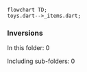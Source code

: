 <!---
Generated by https://github.com/polina-c/layerlens
Dependencies that create loops (inversions) are marked with `!`.
-->

```mermaid
flowchart TD;
toys.dart-->_items.dart;
```

### Inversions
In this folder: 0

Including sub-folders: 0


